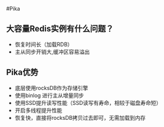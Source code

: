 #Pika

## 大容量Redis实例有什么问题？
* 恢复时间长（加载RDB）
* 主从同步开销大,缓冲区容易溢出

## Pika优势
* 底层使用rocksDB作为存储引擎
* 使用binlog 进行主从增量同步
* 使用SSD提升读写性能（SSD读写有寿命，相较于磁盘寿命短）
* 开启多线程提升性能
* 恢复快，直接将rocksDB拷贝过去即可，无需加载到内存
